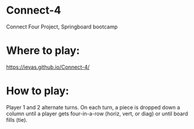 # Connect-4
Connect Four Project, Springboard bootcamp

# Where to play:

https://ievas.github.io/Connect-4/

# How to play:
 
 Player 1 and 2 alternate turns. On each turn, a piece is dropped down a
 column until a player gets four-in-a-row (horiz, vert, or diag) or until
 board fills (tie).

